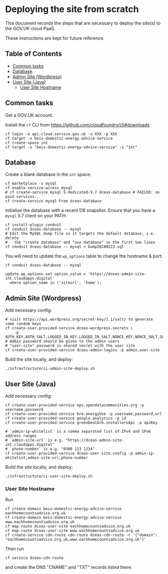 # Deploying the site from scratch

This document records the steps that are necessary
to deploy the site(s) to the GOV.UK cloud PaaS.

These instructions are kept for future reference.


## Table of Contents

<!-- toc -->

- [Common tasks](#common-tasks)
- [Database](#database)
- [Admin Site (Wordpress)](#admin-site-wordpress)
- [User Site (Java)](#user-site-java)
  * [User Site Hostname](#user-site-hostname)

<!-- tocstop -->

## Common tasks

Get a GOV.UK account.

Install the `cf` CLI from https://github.com/cloudfoundry/cli#downloads

    cf login -a api.cloud.service.gov.uk -u XXX -p XXX
    cf target -o beis-domestic-energy-advice-service
    cf create-space int
    cf target -o "beis-domestic-energy-advice-service" -s "int"

## Database

Create a blank database in the `int` space:

    cf marketplace -s mysql
    cf enable-service-access mysql
    # cf create-service mysql S-dedicated-5.7 dceas-database # FAILED: no paid services..
    cf create-service mysql Free dceas-database

Initialise the database with a recent DB snapshot.
Ensure that you have a `mysql` 5.7 client on your PATH.

    cf install-plugin conduit
    cf conduit dceas-database -- mysql
    # Edit the MySQL dump file so it targets the default database, i.e. delete
    #   the "create database" and "use database" in the first two lines
    cf conduit dceas-database -- mysql < Dump20180223.sql

You will need to update the `wp_options` table to change the hostname & port:

    cf conduit dceas-database -- mysql
    
    update wp_options set option_value = 'https://dceas-admin-site-int.cloudapps.digital'
      where option_name in ('siteurl', 'home');

## Admin Site (Wordpress)

Add necessary config:

    # visit https://api.wordpress.org/secret-key/1.1/salt/ to generate some random keys
    cf create-user-provided-service dceas-wordpress-secrets \
        -p AUTH_KEY,AUTH_SALT,LOGGED_IN_KEY,LOGGED_IN_SALT,NONCE_KEY,NONCE_SALT,SECURE_AUTH_KEY,SECURE_AUTH_SALT
    # Admin password should be given to the admin users
    # "user-site" password is shared secret with the user site
    cf create-user-provided-service dceas-admin-logins -p admin,user-site

Build the site locally, and deploy:
 
    ./infrastructure/ci-admin-site-deploy.sh

## User Site (Java)

Add necessary config:

    cf create-user-provided-service epc.opendatacommunities.org -p username,password
    cf create-user-provided-service bre.energyUse -p username,password,url
    cf create-user-provided-service google.analytics -p id
    cf create-user-provided-service greenDealOrb.installersApi -p apiKey

    # `admin-ip-whitelist` is a comma separated list of IPv4 and IPv6 address ranges
    # `admin-site-url` is e.g. "https://dceas-admin-site-int.cloudapps.digital"
    # `phone-number` is e.g. "0300 123 1234"
    cf create-user-provided-service dceas-user-site.config -p admin-ip-whitelist,admin-site-url,phone-number

Build the site locally, and deploy:

    ./infrastructure/ci-user-site-deploy.sh

### User Site Hostname

Run

    cf create-domain beis-domestic-energy-advice-service eachhomecountsadvice.org.uk
    cf create-domain beis-domestic-energy-advice-service www.eachhomecountsadvice.org.uk
    cf map-route dceas-user-site eachhomecountsadvice.org.uk
    cf map-route dceas-user-site www.eachhomecountsadvice.org.uk
    cf create-service cdn-route cdn-route dceas-cdn-route -c '{"domain": "eachhomecountsadvice.org.uk,www.eachhomecountsadvice.org.uk"}'

Then run

    cf service dceas-cdn-route

and create the DNS "CNAME" and "TXT" records listed there.
